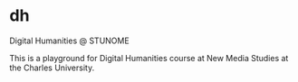 # dh
Digital Humanities @ STUNOME


This is a playground for Digital Humanities course at New Media Studies at the Charles University.
